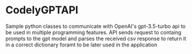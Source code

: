 # CodelyGPTAPI
Sample python classes to communicate with OpenAI's gpt-3.5-turbo api to be used in multiple programming features. 
API sends request to containg prompts to the gpt model and parses the received csv response to return it in a correct dictionary foramt to be later used in the application
